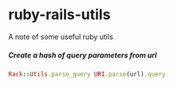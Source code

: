 # ruby-rails-utils
A note of some useful ruby utils

##### Create a hash of query parameters from url
```ruby
Rack::Utils.parse_query URI.parse(url).query
```
